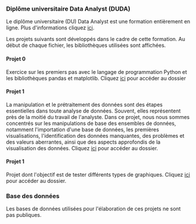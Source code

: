 ### Diplôme universitaire Data Analyst (DUDA)
Le diplôme universitaire (DU) Data Analyst est une formation entièrement en ligne. Plus d'informations cliquez [ici](https://www.cyu.fr/formation/trouver-sa-formation/formation-professionnelle-et-continue/diplomes-universitaires-du-specifiques/du-data-analyst#presentation).

Les projets suivants sont développés dans le cadre de cette formation. Au début de chaque fichier, les bibliothèques utilisées sont affichées.

#### Projet 0
Exercice sur les premiers pas avec le langage de programmation Python et les bibliothèques pandas et matplotlib.
Cliquez [ici](/scripts/projet_0.ipynb) pour accéder au dossier 

#### Projet 1
La manipulation et le prétraitement des données sont des étapes essentielles dans toute analyse de données. Souvent, elles représentent près de la moitié du travail de l'analyste. Dans ce projet, nous nous sommes concentrés sur les manipulations de base des ensembles de données, notamment l'importation d'une base de données, les premières visualisations, l'identification des données manquantes, des problèmes et des valeurs aberrantes, ainsi que des aspects approfondis de la visualisation des données.
Cliquez [ici](/scripts/projet_1.ipynb) pour accéder au dossier.

#### Projet 1
Projet dont l'objectif est de tester différents types de graphiques.
Cliquez [ici](/scripts/projet_2.ipynb) pour accéder au dossier.

### Base des données
Les bases de données utilisées pour l'élaboration de ces projets ne sont pas publiques.



